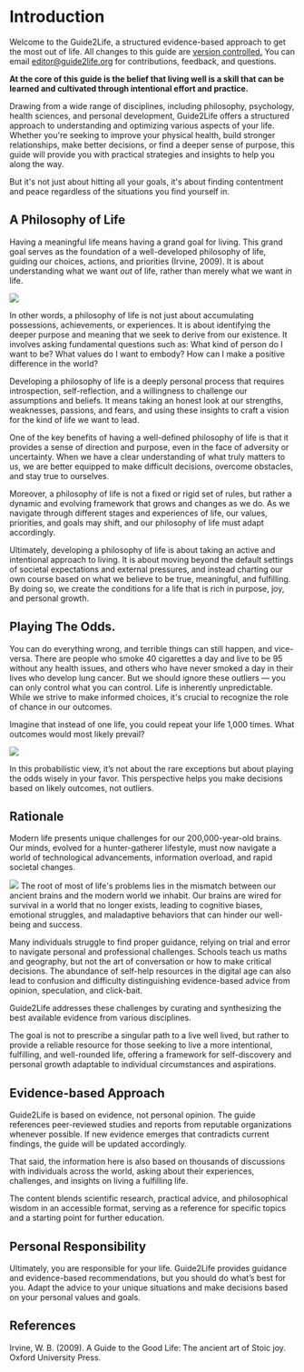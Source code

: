 # Introduction
Welcome to the Guide2Life, a structured evidence-based approach to get the most out of life. All changes to this guide are [version controlled.](https://github.com/emanuelefaja/howtolive) You can email editor@guide2life.org for contributions, feedback, and questions.

**At the core of this guide is the belief that living well is a skill that can be learned and cultivated through intentional effort and practice.**

Drawing from a wide range of disciplines, including philosophy, psychology, health sciences, and personal development, Guide2Life offers a structured approach to understanding and optimizing various aspects of your life. Whether you're seeking to improve your physical health, build stronger relationships, make better decisions, or find a deeper sense of purpose, this guide will provide you with practical strategies and insights to help you along the way.

But it's not just about hitting all your goals, it's about finding contentment and peace regardless of the situations you find yourself in.

## A Philosophy of Life

Having a meaningful life means having a grand goal for living. This grand goal serves as the foundation of a well-developed philosophy of life, guiding our choices, actions, and priorities (Irvine, 2009). It is about understanding what we want _out_ of life, rather than merely what we want _in_ life.

![](../images/lifereflections.webp)

In other words, a philosophy of life is not just about accumulating possessions, achievements, or experiences. It is about identifying the deeper purpose and meaning that we seek to derive from our existence. It involves asking fundamental questions such as: What kind of person do I want to be? What values do I want to embody? How can I make a positive difference in the world?

Developing a philosophy of life is a deeply personal process that requires introspection, self-reflection, and a willingness to challenge our assumptions and beliefs. It means taking an honest look at our strengths, weaknesses, passions, and fears, and using these insights to craft a vision for the kind of life we want to lead.

One of the key benefits of having a well-defined philosophy of life is that it provides a sense of direction and purpose, even in the face of adversity or uncertainty. When we have a clear understanding of what truly matters to us, we are better equipped to make difficult decisions, overcome obstacles, and stay true to ourselves.

Moreover, a philosophy of life is not a fixed or rigid set of rules, but rather a dynamic and evolving framework that grows and changes as we do. As we navigate through different stages and experiences of life, our values, priorities, and goals may shift, and our philosophy of life must adapt accordingly.

Ultimately, developing a philosophy of life is about taking an active and intentional approach to living. It is about moving beyond the default settings of societal expectations and external pressures, and instead charting our own course based on what we believe to be true, meaningful, and fulfilling. By doing so, we create the conditions for a life that is rich in purpose, joy, and personal growth.


## Playing The Odds.

You can do everything wrong, and terrible things can still happen, and vice-versa. There are people who smoke 40 cigarettes a day and live to be 95 without any health issues, and others who have never smoked a day in their lives who develop lung cancer. But we should ignore these outliers — you can only control what you can control. Life is inherently unpredictable. While we strive to make informed choices, it's crucial to recognize the role of chance in our outcomes.

Imagine that instead of one life, you could repeat your life 1,000 times. What outcomes would most likely prevail?

![](../images/1000lives.webp)


In this probabilistic view, it’s not about the rare exceptions but about playing the odds wisely in your favor. This perspective helps you make decisions based on likely outcomes, not outliers.

## Rationale

Modern life presents unique challenges for our 200,000-year-old brains. Our minds, evolved for a hunter-gatherer lifestyle, must now navigate a world of technological advancements, information overload, and rapid societal changes. 

![](../images/oldnewbrain.webp)
The root of most of life's problems lies in the mismatch between our ancient brains and the modern world we inhabit. Our brains are wired for survival in a world that no longer exists, leading to cognitive biases, emotional struggles, and maladaptive behaviors that can hinder our well-being and success.

Many individuals struggle to find proper guidance, relying on trial and error to navigate personal and professional challenges. Schools teach us maths and geography, but not the art of conversation or how to make critical decisions. The abundance of self-help resources in the digital age can also lead to confusion and difficulty distinguishing evidence-based advice from opinion, speculation, and click-bait.

Guide2Life addresses these challenges by curating and synthesizing the best available evidence from various disciplines. 

The goal is not to prescribe a singular path to a live well lived, but rather to provide a reliable resource for those seeking to live a more intentional, fulfilling, and well-rounded life, offering a framework for self-discovery and personal growth adaptable to individual circumstances and aspirations.

## Evidence-based Approach
Guide2Life is based on evidence, not personal opinion. The guide references peer-reviewed studies and reports from reputable organizations whenever possible. If new evidence emerges that contradicts current findings, the guide will be updated accordingly.

That said, the information here is also based on thousands of discussions with individuals across the world, asking about their experiences, challenges, and insights on living a fulfilling life. 

The content blends scientific research, practical advice, and philosophical wisdom in an accessible format, serving as a reference for specific topics and a starting point for further education.

## Personal Responsibility
Ultimately, you are responsible for your life.  Guide2Life provides guidance and evidence-based recommendations, but you should do what’s best for you. Adapt the advice to your unique situations and make decisions based on your personal values and goals.

## References 

Irvine, W. B. (2009). A Guide to the Good Life: The ancient art of Stoic joy. Oxford University Press.




